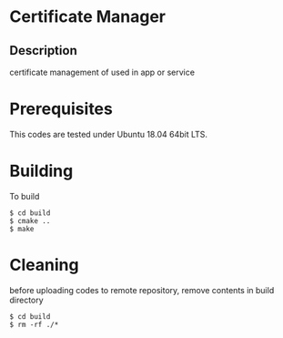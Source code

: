 Certificate Manager
===========

Description
-----------
certificate management of used in app or service

Prerequisites
=============
This codes are tested under Ubuntu 18.04 64bit LTS.

Building
========
To build

    $ cd build
    $ cmake ..
    $ make

Cleaning
========
before uploading codes to remote repository, remove contents in build directory

    $ cd build
    $ rm -rf ./*